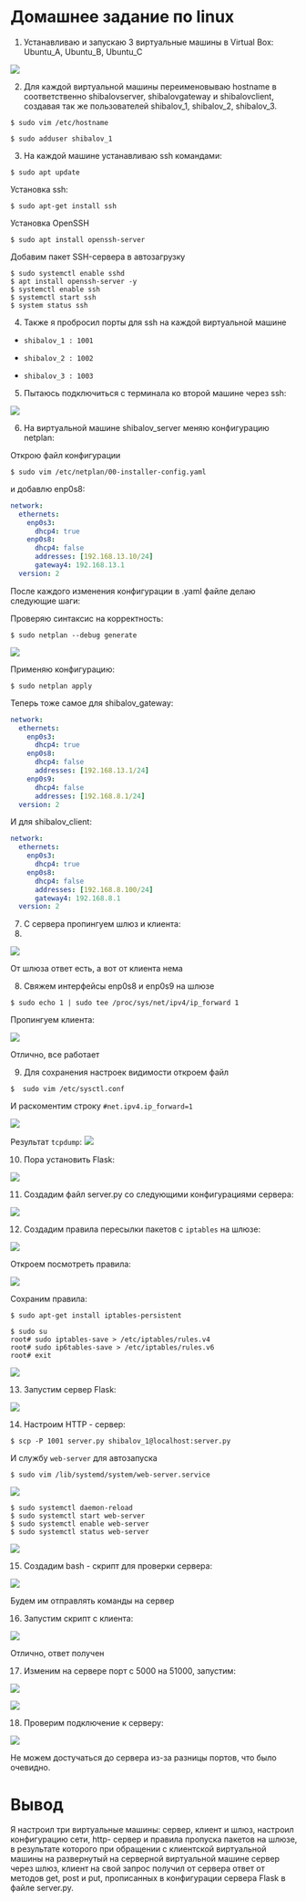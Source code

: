 # Домашнее задание по linux

1. Устанавливаю и запускаю 3 виртуальные машины в Virtual Box:
Ubuntu_A, Ubuntu_B, Ubuntu_C

![](./screenshots/Screenshot_4.png)


2. Для каждой виртуальной машины переименовываю hostname в соответственно shibalovserver, shibalovgateway и shibalovclient, создавая так же пользователей shibalov_1, shibalov_2, shibalov_3. 

```shell 
$ sudo vim /etc/hostname 
```

```shell 
$ sudo adduser shibalov_1 
```

3. На каждой машине устанавливаю ssh командами:

```shell
$ sudo apt update
```

Установка ssh:

```shell
$ sudo apt-get install ssh
```

Установка OpenSSH

```shell
$ sudo apt install openssh-server
```

Добавим пакет SSH-сервера в автозагрузку


```shell
$ sudo systemctl enable sshd
$ apt install openssh-server -y
$ systemctl enable ssh
$ systemctl start ssh
$ system status ssh
```

4. Также я пробросил порты для ssh на каждой виртуальной машине

- ```shibalov_1 : 1001```

- ```shibalov_2 : 1002```

- ```shibalov_3 : 1003```

5. Пытаюсь подключиться с терминала ко второй машине через ssh:

![](./screenshots/Screenshot_5.png)

6. На виртуальной машине shibalov_server меняю конфигурацию netplan:

Открою файл конфигурации
```shell
$ sudo vim /etc/netplan/00-installer-config.yaml
```
и добавлю enp0s8:
```yaml
network:
  ethernets:
    enp0s3:
      dhcp4: true
    enp0s8:
      dhcp4: false
      addresses: [192.168.13.10/24]
      gateway4: 192.168.13.1
  version: 2
```

После каждого изменения конфигурации в .yaml файле делаю следующие шаги:

Проверяю синтаксис на корректность:
```shell
$ sudo netplan --debug generate
```

![](./screenshots/Screenshot_7.png)

Применяю конфигурацию:
```shell
$ sudo netplan apply
```

Теперь тоже самое для shibalov_gateway:
```yaml
network:
  ethernets:
    enp0s3:
      dhcp4: true
    enp0s8:
      dhcp4: false
      addresses: [192.168.13.1/24]
    enp0s9:
      dhcp4: false
      addresses: [192.168.8.1/24]
  version: 2
```

И для shibalov_client:
```yaml
network:
  ethernets:
    enp0s3:
      dhcp4: true
    enp0s8:
      dhcp4: false
      addresses: [192.168.8.100/24]
      gateway4: 192.168.8.1
  version: 2
```

7. С сервера пропингуем шлюз и клиента:
8. 
![](./screenshots/Screenshot_11.png)

От шлюза ответ есть, а вот от клиента нема

8. Свяжем интерфейсы enp0s8 и enp0s9 на шлюзе
```shell
$ sudo echo 1 | sudo tee /proc/sys/net/ipv4/ip_forward 1
```
Пропингуем клиента:

![](./screenshots/Screenshot_14.png)

Отлично, все работает

9. Для сохранения настроек видимости откроем файл 
```shell
$  sudo vim /etc/sysctl.conf 
```
И раскоментим строку
```#net.ipv4.ip_forward=1```

![](./screenshots/Screenshot_16.png)

Результат ```tcpdump```:
![](./screenshots/Screenshot_17.png)

10. Пора установить Flask:

![](./screenshots/Screenshot_21.png)

11. Создадим файл server.py со следующими конфигурациями сервера:

![](./screenshots/Screenshot_24.png)

12. Создадим правила пересылки пакетов с ```iptables``` на шлюзе:

![](./screenshots/Screenshot_31.png)

Откроем посмотреть правила:

![](./screenshots/Screenshot_32.png)

Сохраним правила:

```shell
$ sudo apt-get install iptables-persistent
```
```shell
$ sudo su
root# sudo iptables-save > /etc/iptables/rules.v4
root# sudo ip6tables-save > /etc/iptables/rules.v6
root# exit
```

![](./screenshots/Screenshot_38.png)

13. Запустим сервер Flask:

![](./screenshots/Screenshot_25.png)

14. Настроим HTTP - сервер:

```shell
$ scp -P 1001 server.py shibalov_1@localhost:server.py
```
И службу ```web-server``` для автозапуска

```shell
$ sudo vim /lib/systemd/system/web-server.service
```

![](./screenshots/Screenshot_39.png)

```
$ sudo systemctl daemon-reload
$ sudo systemctl start web-server
$ sudo systemctl enable web-server
$ sudo systemctl status web-server
```

![](./screenshots/Screenshot_41.png)

15. Создадим bash - скрипт для проверки сервера:

![](./screenshots/Screenshot_26.png)

Будем им отправлять команды на сервер

16. Запустим скрипт с клиента:

![](./screenshots/Screenshot_33.png)

Отлично, ответ получен

17. Изменим на сервере порт с 5000 на 51000, запустим:

![](./screenshots/Screenshot_34.png)

![](./screenshots/Screenshot_35.png)

18. Проверим подключение к серверу:

![](./screenshots/Screenshot_50.png)

Не можем достучаться до сервера из-за разницы портов, что было очевидно.

# Вывод

Я настроил три виртуальные машины: сервер, клиент и шлюз, настроил конфигурацию сети, http- сервер и правила пропуска пакетов на шлюзе, в результате которого при обращении с клиентской виртуальной машины на развернутый на серверной виртуальной машине сервер через шлюз, клиент на свой запрос получил от сервера ответ от методов get, post и put, прописанных в конфигурации сервера Flask в файле server.py.
